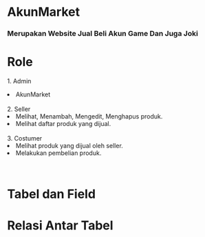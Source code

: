 <h1>AkunMarket</h1>
<h3>Merupakan Website Jual Beli Akun Game Dan Juga Joki</h3>


<h1>Role</h1>
<p>
  1. Admin
      <li>AkunMarket</li>
    <br>
  2. Seller
      <li>Melihat, Menambah, Mengedit, Menghapus produk.</li>
      <li> Melihat daftar produk yang dijual.</li>
    <br>
  3. Costumer
      <li>Melihat produk yang dijual oleh seller.</li>
      <li> Melakukan pembelian produk.</li>
</p><br>

<h1>Tabel dan Field</h1>

<h1>Relasi Antar Tabel</h1>
